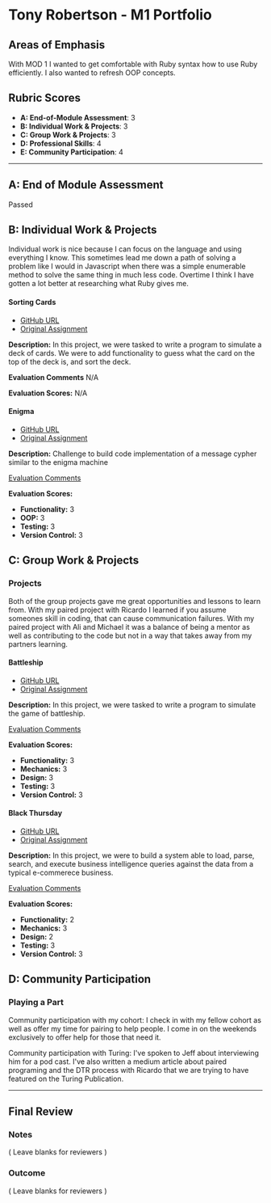 # Tony Robertson - M1 Portfolio

## Areas of Emphasis

With MOD 1 I wanted to get comfortable with Ruby syntax how to use Ruby
efficiently. I also wanted to refresh OOP concepts.

## Rubric Scores

* **A: End-of-Module Assessment**: 3
* **B: Individual Work & Projects**: 3
* **C: Group Work & Projects**: 3
* **D: Professional Skills**: 4
* **E: Community Participation**: 4

-----------------------



## A: End of Module Assessment

Passed

## B: Individual Work & Projects

Individual work is nice because I can focus on the language and using everything
I know. This sometimes lead me down a path of solving a problem like I would in
Javascript when there was a simple enumerable method to solve the same thing in
much less code. Overtime I think I have gotten a lot better at researching what
Ruby gives me.

#### Sorting Cards

* [GitHub URL](https://github.com/tonyr729/sorting_cards)
* [Original Assignment](http://backend.turing.io/module1/projects/sorting_cards/)

**Description:** In this project, we were tasked to write a program to simulate
a deck of cards. We were to add functionality to guess what the card on the top
of the deck is, and sort the deck.

**Evaluation Comments** N/A

**Evaluation Scores:** N/A

#### Enigma

* [GitHub URL](https://github.com/tonyr729/enigma)
* [Original Assignment](http://backend.turing.io/module1/projects/enigma/)

**Description:** Challenge to build code implementation of a message cypher similar to the enigma machine

[Evaluation Comments](https://github.com/turingschool/ruby-submissions/blob/master/1810-b/1module/enigma/Tony_Robertson.md)

**Evaluation Scores:**
  - **Functionality:** 3
  - **OOP:** 3
  - **Testing:** 3
  - **Version Control:** 3

## C: Group Work & Projects

### Projects

Both of the group projects gave me great opportunities and lessons to learn from.
With my paired project with Ricardo I learned if you assume someones skill
in coding, that can cause communication failures. With my paired project with Ali
and Michael it was a balance of being a mentor as well as contributing to the code
but not in a way that takes away from my partners learning.

#### Battleship

* [GitHub URL](https://github.com/RicardoL-AFati/battleship)
* [Original Assignment](http://backend.turing.io/module1/projects/battleship/)

**Description:** In this project, we were tasked to write a program to simulate the game of battleship.

[Evaluation Comments](https://github.com/turingschool/ruby-submissions/blob/master/1810-b/1module/battleship/Ricardo_Ledesma_and_Tony_Robertson.md)

**Evaluation Scores:**
  - **Functionality:** 3
  - **Mechanics:** 3
  - **Design:** 3
  - **Testing:** 3
  - **Version Control:** 3


#### Black Thursday

* [GitHub URL](https://github.com/tonyr729/black_thursday)
* [Original Assignment](http://backend.turing.io/module1/projects/black_thursday/)

**Description:** In this project, we were to build a system able to load, parse,
search, and execute business intelligence queries against the data from a typical
e-commerece business.

[Evaluation Comments](https://github.com/turingschool/ruby-submissions/blob/master/1810-b/1module/black_thursday/Ali_%26_Tony_%26_Michael.md)

**Evaluation Scores:**
  - **Functionality:** 2
  - **Mechanics:** 3
  - **Design:** 2
  - **Testing:** 3
  - **Version Control:** 3



## D: Community Participation

### Playing a Part

Community participation with my cohort: I check in with my fellow cohort as well
as offer my time for pairing to help people. I come in on the weekends exclusively
to offer help for those that need it.

Community participation with Turing: I've spoken to Jeff about interviewing him
for a pod cast. I've also written a medium article about paired programing and
the DTR process with Ricardo that we are trying to have featured on the Turing Publication.

------------------

## Final Review

### Notes

( Leave blanks for reviewers )

### Outcome

( Leave blanks for reviewers )
